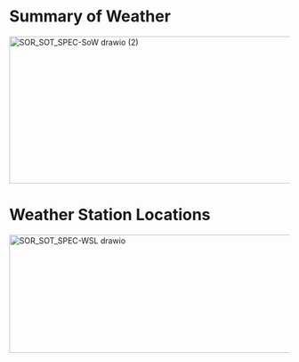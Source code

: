 # Summary of Weather
<img width="881" height="264" alt="SOR_SOT_SPEC-SoW drawio (2)" src="https://github.com/user-attachments/assets/a967d4c9-b664-42f6-a1a2-b7c9fc7f77bd" />

# Weather Station Locations
<img width="861" height="212" alt="SOR_SOT_SPEC-WSL drawio" src="https://github.com/user-attachments/assets/db79b8a5-ce61-47a2-bbc2-b3c3612b3921" />
